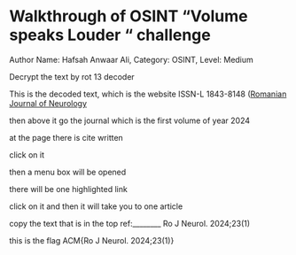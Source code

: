 # Walkthrough of OSINT “Volume speaks Louder “ challenge

Author Name: Hafsah Anwaar Ali, Category: OSINT, Level: Medium

Decrypt the text by rot 13 decoder   

This is the decoded text, which is the website
ISSN-L 1843-8148 ([Romanian Journal of Neurology](https://rjn.com.ro)

then above it go the journal which is the first volume of year 2024

at the page there is cite written 

click on it

then a menu box will be opened

there will be one highlighted link

click on it and then it will take you to one article

copy the text that is in the top ref:________ Ro J Neurol. 2024;23(1)

this is the flag ACM{Ro J Neurol. 2024;23(1)}


